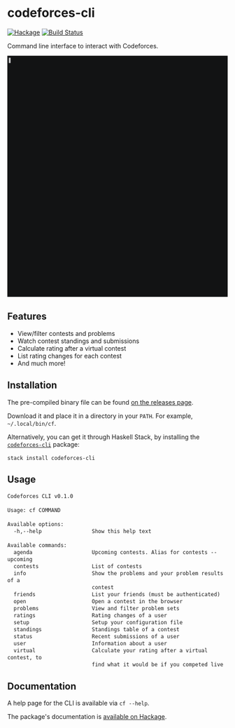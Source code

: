 # codeforces-cli

[![Hackage](https://img.shields.io/hackage/v/codeforces-cli?color=green)](https://hackage.haskell.org/package/lens)
[![Build Status](https://img.shields.io/github/workflow/status/farbodsz/codeforces-cli/Haskell%20CI)](https://github.com/farbodsz/codeforces-cli/actions?query=workflow%3AHaskell-CI)

Command line interface to interact with Codeforces.

<img src="https://github.com/farbodsz/codeforces-cli/blob/master/docs/demo.gif?raw=true" alt="demo-gif" width="700" height="550">

## Features

- View/filter contests and problems
- Watch contest standings and submissions
- Calculate rating after a virtual contest
- List rating changes for each contest
- And much more!

## Installation

The pre-compiled binary file can be found
[on the releases page](https://github.com/farbodsz/codeforces-cli/releases).

Download it and place it in a directory in your `PATH`. For example,
`~/.local/bin/cf`.

Alternatively, you can get it through Haskell Stack, by installing the
[`codeforces-cli`](https://hackage.haskell.org/package/codeforces-cli) package:

```
stack install codeforces-cli
```

## Usage

```
Codeforces CLI v0.1.0

Usage: cf COMMAND

Available options:
  -h,--help                Show this help text

Available commands:
  agenda                   Upcoming contests. Alias for contests --upcoming
  contests                 List of contests
  info                     Show the problems and your problem results of a
                           contest
  friends                  List your friends (must be authenticated)
  open                     Open a contest in the browser
  problems                 View and filter problem sets
  ratings                  Rating changes of a user
  setup                    Setup your configuration file
  standings                Standings table of a contest
  status                   Recent submissions of a user
  user                     Information about a user
  virtual                  Calculate your rating after a virtual contest, to
                           find what it would be if you competed live
```

## Documentation

A help page for the CLI is available via `cf --help`.

The package's documentation is
[available on Hackage](https://hackage.haskell.org/package/codeforces-cli).

